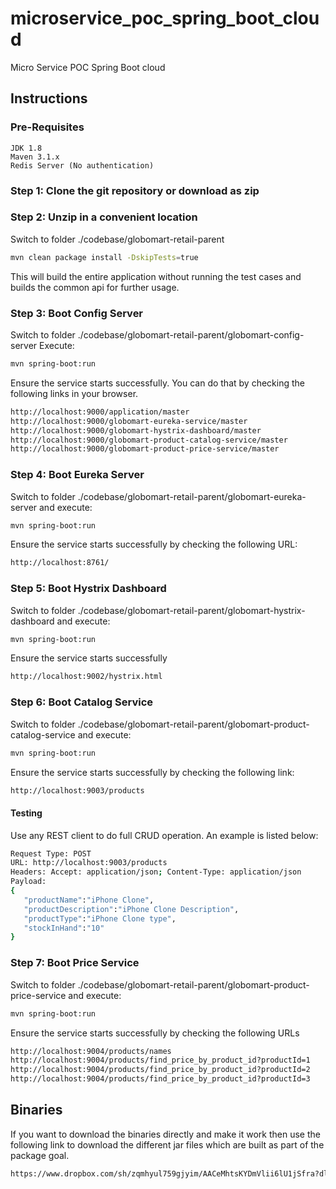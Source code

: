 # microservice_poc_spring_boot_cloud
Micro Service POC Spring Boot cloud

## Instructions
    
### Pre-Requisites
    JDK 1.8
    Maven 3.1.x
    Redis Server (No authentication)

### Step 1: Clone the git repository or download as zip 
### Step 2: Unzip in a convenient location

Switch to folder ./codebase/globomart-retail-parent
 
```sh
mvn clean package install -DskipTests=true
```

This will build the entire application without running the test cases and builds the common api for further usage.

### Step 3: Boot Config Server

Switch to folder ./codebase/globomart-retail-parent/globomart-config-server
Execute: 
```sh
mvn spring-boot:run
```
Ensure the service starts successfully. You can do that by checking the following links in your browser.
```sh
http://localhost:9000/application/master
http://localhost:9000/globomart-eureka-service/master
http://localhost:9000/globomart-hystrix-dashboard/master
http://localhost:9000/globomart-product-catalog-service/master
http://localhost:9000/globomart-product-price-service/master
```

### Step 4: Boot Eureka Server

Switch to folder ./codebase/globomart-retail-parent/globomart-eureka-server and execute: 
```sh
mvn spring-boot:run
```

Ensure the service starts successfully by checking the following URL:
```sh
http://localhost:8761/
```

### Step 5: Boot Hystrix Dashboard

Switch to folder ./codebase/globomart-retail-parent/globomart-hystrix-dashboard and execute: 

```sh
mvn spring-boot:run
```
Ensure the service starts successfully
```sh
http://localhost:9002/hystrix.html
```

### Step 6: Boot Catalog Service

Switch to folder ./codebase/globomart-retail-parent/globomart-product-catalog-service and execute: 
```sh
mvn spring-boot:run
```

Ensure the service starts successfully by checking the following link:
```sh
http://localhost:9003/products
```
#### Testing
Use any REST client to do full CRUD operation. An example is listed below:
```sh
Request Type: POST
URL: http://localhost:9003/products
Headers: Accept: application/json; Content-Type: application/json 
Payload: 
{  
   "productName":"iPhone Clone",
   "productDescription":"iPhone Clone Description",
   "productType":"iPhone Clone type",
   "stockInHand":"10"
}
```
### Step 7: Boot Price Service
Switch to folder ./codebase/globomart-retail-parent/globomart-product-price-service and execute: 
```sh
mvn spring-boot:run
```

Ensure the service starts successfully by checking the following URLs
```sh
http://localhost:9004/products/names
http://localhost:9004/products/find_price_by_product_id?productId=1
http://localhost:9004/products/find_price_by_product_id?productId=2
http://localhost:9004/products/find_price_by_product_id?productId=3
```
## Binaries
If you want to download the binaries directly and make it work then use the following link to download the different jar files which are built as part of the package goal.
```sh
https://www.dropbox.com/sh/zqmhyul759gjyim/AACeMhtsKYDmVlii6lU1jSfra?dl=0
```


